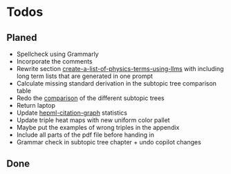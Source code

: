 # Todos

## Planed
* Spellcheck using Grammarly
* Incorporate the comments
* Rewrite section [create-a-list-of-physics-terms-using-llms](../approaches/create-a-list-of-physics-terms-using-llms.md) with including long term lists that are generated in one prompt
* Calculate missing standard derivation in the subtopic tree comparison table
* Redo the [comparison](../evaluation/subtopic-tree-comparison.md) of the different subtopic trees
* Return laptop
* Update [hepml-citation-graph](../extraction/hepml-citation-graph.md) statistics
* Update triple heat maps with new uniform color pallet
* Maybe put the examples of wrong triples in the appendix
* Include all parts of the pdf file before handing in
* Grammar check in subtopic tree chapter + undo copilot changes

## Done